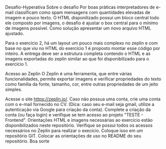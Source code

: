 Desafio-Hyperativa
Sobre o desafio
Por boas práticas interpretadores de e-mail classificam como spam mensagens com quantidades elevadas de imagem e pouco texto. O HTML disponilizado possui um bloco central todo ele composto por imagens, o desafio é ajustar o box central para o mínimo de imagens possível. Como solução apresentar um novo arquivo HTML ajustado.

Para o exercício 2, há um layout um pouco mais complexo no zeplin e com base no que viu no HTML do exercício 1 é proposto montar esse código por inteiro. A entrega deve ser a estrutura completa contendo o HTML e as imagens exportadas do zeplin similar ao que foi disponibilizado para o exercício 1.

Acesso ao Zeplin
O Zeplin é uma ferramenta, que entre várias funcionalidades, permite exportar imagens e verificar propriedades do texto como família da fonte, tamanho, cor, entre outras propriedades de um jeito simples.

Acesse o site https://zeplin.io/.
Caso não possua uma conta, crie uma conta com o e-mail fornecido no CV. (Dica: caso seu e-mail seja gmail, utilize a autenticação via Google para criação da conta).
Complete a criação da conta (ou faça login) e verifique se tem acesso ao projeto "TESTE - Frontend".
Orientações
HTML e imagens necessárias ao exercício estão disponibilizados neste repositório.
Verifique se possui todos os acessos necessários no Zeplin para realizar o execício.
Coloque isso em um repositório GIT.
Colocar as orientações de uso no README do seu repositório.
Boa sorte
